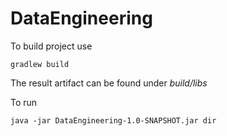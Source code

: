 # DataEngineering

To build project use
```
gradlew build
```
The result artifact can be found under _build/libs_

To run
```
java -jar DataEngineering-1.0-SNAPSHOT.jar dir
```
